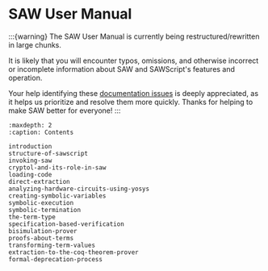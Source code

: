 # SAW User Manual

:::{warning}
The SAW User Manual is currently being restructured/rewritten in large chunks.

It is likely that you will encounter typos, omissions, and otherwise incorrect
or incomplete information about SAW and SAWScript's features and operation.

Your help identifying these [documentation
issues](https://github.com/GaloisInc/saw-script/issues?q=is%3Aissue%20state%3Aopen%20label%3Adocumentation)
is deeply appreciated, as it helps us prioritize and resolve them more quickly.
Thanks for helping to make SAW better for everyone!
:::

```{toctree}
:maxdepth: 2
:caption: Contents

introduction
structure-of-sawscript
invoking-saw
cryptol-and-its-role-in-saw
loading-code
direct-extraction
analyzing-hardware-circuits-using-yosys
creating-symbolic-variables
symbolic-execution
symbolic-termination
the-term-type
specification-based-verification
bisimulation-prover
proofs-about-terms
transforming-term-values
extraction-to-the-coq-theorem-prover
formal-deprecation-process
```

